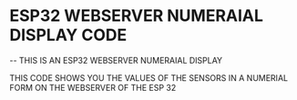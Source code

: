 # ESP32 WEBSERVER NUMERAIAL DISPLAY CODE


-- THIS IS AN ESP32 WEBSERVER NUMERAIAL DISPLAY

THIS CODE SHOWS YOU THE VALUES OF THE SENSORS IN A NUMERIAL FORM ON THE WEBSERVER 
OF THE ESP 32
